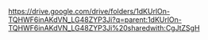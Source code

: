 https://drive.google.com/drive/folders/1dKUrlOn-TQHWF6inAKdVN_LG48ZYP3Ji?q=parent:1dKUrlOn-TQHWF6inAKdVN_LG48ZYP3Ji%20sharedwith:CgJtZSgH
